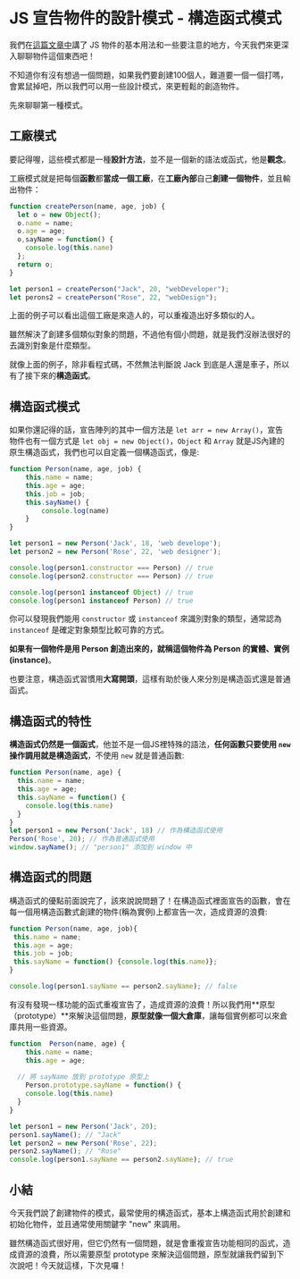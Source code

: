 # JS 宣告物件的設計模式 - 構造函式模式
我們在<a href="https://thisweb.tech/javascript-tutorial-2/" target="_blank" rel="noopener">這篇文章中</a>講了 JS 物件的基本用法和一些要注意的地方，今天我們來更深入聊聊物件這個東西吧！
 
不知道你有沒有想過一個問題，如果我們要創建100個人，難道要一個一個打嗎，會累鼠掉吧，所以我們可以用一些設計模式，來更輕鬆的創造物件。

先來聊聊第一種模式。

## 工廠模式
要記得喔，這些模式都是一種**設計方法**，並不是一個新的語法或函式，他是**觀念**。

工廠模式就是把每個**函數**都**當成一個工廠**，在**工廠內部**自己**創建一個物件**，並且輸出物件：

```javascript
function createPerson(name, age, job) {
  let o = new Object();
  o.name = name;
  o.age = age;
  o,sayName = function() {
    console.log(this.name)
  };
  return o;
}

let person1 = createPerson("Jack", 20, "webDeveloper");
let perons2 = createPerson("Rose", 22, "webDesign");
```

上面的例子可以看出這個工廠是來造人的，可以重複造出好多類似的人。

雖然解決了創建多個類似對象的問題，不過他有個小問題，就是我們沒辦法很好的去識別對象是什麼類型。

就像上面的例子，除非看程式碼，不然無法判斷說 Jack 到底是人還是車子，所以有了接下來的**構造函式**。

## 構造函式模式
如果你還記得的話，宣告陣列的其中一個方法是 `let arr = new Array()`，宣告物件也有一個方式是 `let obj = new Object()`，`Object` 和 `Array` 就是JS內建的原生構造函式，我們也可以自定義一個構造函式，像是:

```js
function Person(name, age, job) {
	this.name = name;
	this.age = age;
	this.job = job;
	this.sayName() {
		console.log(name)	
	}
}

let person1 = new Person('Jack', 18, 'web develope');
let person2 = new Person('Rose', 22, 'web designer');

console.log(person1.constructor === Person) // true
console.log(person2.constructor === Person) // true

console.log(person1 instanceof Object) // true
console.log(person1 instanceof Person) // true
```
你可以發現我們能用 `constructor` 或 `instanceof` 來識別對象的類型，通常認為 `instanceof` 是確定對象類型比較可靠的方式。

**如果有一個物件是用 Person 創造出來的，就稱這個物件為 Person 的實體、實例(instance)**。

也要注意，構造函式習慣用**大寫開頭**，這樣有助於後人來分別是構造函式還是普通函式。

## 構造函式的特性

**構造函式仍然是一個函式**，他並不是一個JS裡特殊的語法，**任何函數只要使用 `new` 操作調用就是構造函式**，不使用 `new` 就是普通函數:

```js
function Person(name, age) {
  this.name = name;
  this.age = age;
  this.sayName = function() {
    console.log(this.name)
  }
}
let person1 = new Person('Jack', 18) // 作為構造函式使用
Person('Rose', 20); // 作為普通函式使用
window.sayName(); // "person1" 添加到 window 中

```
## 構造函式的問題

構造函式的優點前面說完了，該來說說問題了！在構造函式裡面宣告的函數，會在每一個用構造函數式創建的物件(稱為實例)上都宣告一次，造成資源的浪費:

```js
function Person(name, age, job){ 
 this.name = name; 
 this.age = age; 
 this.job = job; 
 this.sayName = function() {console.log(this.name)}; 
}

console.log(person1.sayName == person2.sayName); // false
```
有沒有發現一樣功能的函式重複宣告了，造成資源的浪費！所以我們用**原型（prototype）**來解決這個問題，**原型就像一個大倉庫**，讓每個實例都可以來倉庫共用一些資源。

```js
function  Person(name, age) {
	this.name = name;
	this.age = age;
  
  // 將 sayName 放到 prototype 原型上
	Person.prototype.sayName = function() {
    console.log(this.name)
  }
}

let person1 = new Person('Jack', 20); 
person1.sayName(); // "Jack" 
let person2 = new Person('Rose', 22); 
person2.sayName(); // "Rose" 
console.log(person1.sayName == person2.sayName); // true
```

## 小結
今天我們說了創建物件的模式，最常使用的構造函式，基本上構造函式用於創建和初始化物件，並且通常使用關鍵字 "new" 來調用。

雖然構造函式很好用，但它仍然有一個問題，就是會重複宣告功能相同的函式，造成資源的浪費，所以需要原型 prototype 來解決這個問題，原型就讓我們留到下次說吧！今天就這樣，下次見囉！